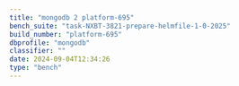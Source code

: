 ```yaml
---
title: "mongodb 2 platform-695"
bench_suite: "task-NXBT-3821-prepare-helmfile-1-0-2025"
build_number: "platform-695"
dbprofile: "mongodb"
classifier: ""
date: 2024-09-04T12:34:26
type: "bench"
---
```

